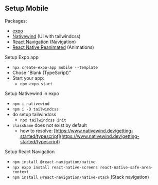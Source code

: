 Setup Mobile
------

Packages:
 - [expo](https://expo.dev)
 - [Nativewind](https://nativewind.dev) (UI with tailwindcss)
 - [React Navigation](https://reactnavigation.org/) (Navigation)
 - [React Native Reanimated](https://docs.swmansion.com/react-native-reanimated/) (Animations)

Setup Expo app
 - `npx create-expo-app mobile --template`
 - Chose "Blank (TypeScript)"
 - Start your app:
   - `npx expo start`

Setup Nativewind in expo
 - `npm i nativewind`
 - `npm i -D tailwindcss`
 - do setup tailwindcss
   - `npx tailwindcss init`
 - `className` does not exist by default
   - how to resolve: [https://www.nativewind.dev/getting-started/typescript](https://www.nativewind.dev/getting-started/typescript)

Setup React Navigation
 - `npm install @react-navigation/native`
 - `npx expo install react-native-screens react-native-safe-area-context`
 - `npm install @react-navigation/native-stack` (Stack navigation)
